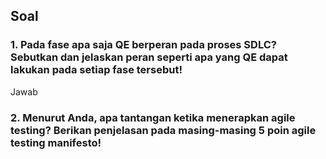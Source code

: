 ## Soal

### 1. Pada fase apa saja QE berperan pada proses SDLC? Sebutkan dan jelaskan peran seperti apa yang QE dapat lakukan pada setiap fase tersebut!
Jawab
### 2. Menurut Anda, apa tantangan ketika menerapkan agile testing? Berikan penjelasan pada masing-masing 5 poin agile testing manifesto!